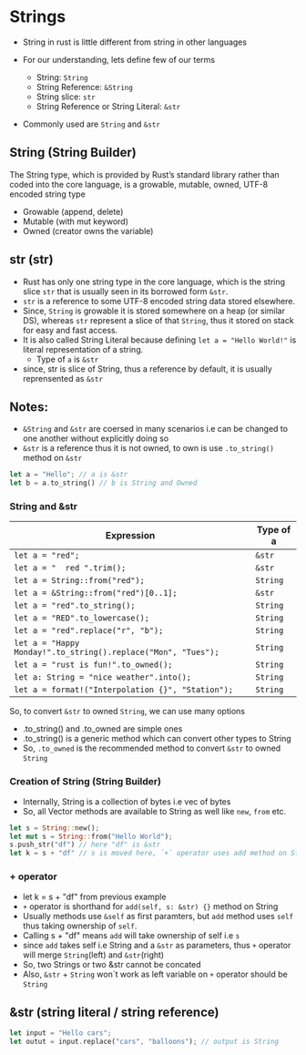# Strings

- String in rust is little different from string in other languages
- For our understanding, lets define few of our terms
  - String: `String`
  - String Reference: `&String`
  - String slice: `str`
  - String Reference or String Literal: `&str`

- Commonly used are `String` and `&str`

## String (String Builder)
The String type, which is provided by Rust’s standard library rather than coded into the core language, is a growable, mutable, owned, UTF-8 encoded string type
- Growable (append, delete)
- Mutable (with mut keyword)
- Owned (creator owns the variable)

## str (str)
- Rust has only one string type in the core language, which is the string slice `str` that is usually seen in its borrowed form `&str`. 
- `str` is a reference to some UTF-8 encoded string data stored elsewhere.
- Since, `String` is growable it is stored somewhere on a heap (or similar DS), whereas `str` represent a slice of that `String`, thus it stored on stack for easy and fast access.
- It is also called String Literal because defining `let a = "Hello World!"` is literal representation of a string.
  - Type of `a` is `&str`
- since, str is slice of String, thus a reference by default, it is usually reprensented as `&str`

## Notes:
- `&String` and `&str` are coersed in many scenarios i.e can be changed to one another without explicitly doing so
- `&str` is a reference thus it is not owned, to own is use `.to_string()` method on `&str`
```rs
let a = "Hello"; // a is &str
let b = a.to_string() // b is String and Owned
```

### String and &str
|Expression| Type of a|
|--|--|
| `let a = "red";` | `&str` |
| `let a = "  red ".trim();` | `&str` |
| `let a = String::from("red");` | `String` |
| `let a = &String::from("red")[0..1];` | `&str` |
| `let a = "red".to_string();` | `String` |
| `let a = "RED".to_lowercase();` | `String` |
| `let a = "red".replace("r", "b");` | `String` |
| `let a = "Happy Monday!".to_string().replace("Mon", "Tues");` | `String` |
| `let a = "rust is fun!".to_owned();` | `String` |
| `let a: String = "nice weather".into();` | `String` |
| `let a = format!("Interpolation {}", "Station");` | `String` |

So, to convert `&str` to owned `String`, we can use many options
- .to_string() and .to_owned are simple ones
- .to_string() is a generic method which can convert other types to String
- So, `.to_owned` is the recommended method to convert `&str` to owned `String`

### Creation of String (String Builder)
- Internally, String is a collection of bytes i.e vec of bytes
- So, all Vector methods are available to String as well like `new`, `from` etc.
```rs
let s = String::new();
let mut s = String::from("Hello World");
s.push_str("df") // here "df" is &str
let k = s + "df" // s is moved here, `+` operator uses add method on String, thus it ownes s now.
```

### + operator
- let k = s + "df" from previous example
- `+` operator is shorthand for `add(self, s: &str) {}` method on String
- Usually methods use `&self` as first paramters, but `add` method uses `self` thus taking ownership of `self`.
- Calling s + "df" means `add` will take ownership of self i.e `s`
- since `add` takes self i.e String and a `&str` as parameters, thus `+` operator will merge `String`(left) and `&str`(right)
- So, two Strings or two &str cannot be concated
- Also, `&str` + `String` won\`t work as left variable on `+` operator should be `String`



## &str (string literal / string reference)
```rs
let input = "Hello cars";
let outut = input.replace("cars", "balloons"); // output is String
```

